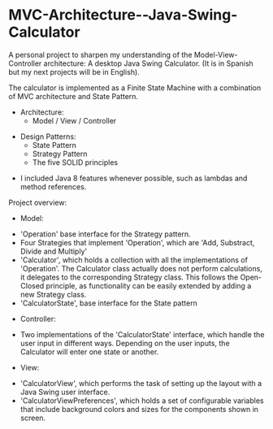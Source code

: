 # MVC-Architecture--Java-Swing-Calculator
A personal project to sharpen my understanding of the Model-View-Controller architecture: A desktop Java Swing Calculator. 
(It is in Spanish but my next projects will be in English).

The calculator is implemented as a Finite State Machine with a combination of MVC architecture and State Pattern. 

* Architecture: 
  - Model / View / Controller
 
- Design Patterns:
  - State Pattern
  - Strategy Pattern
  - The five SOLID principles
 
 * I included Java 8 features whenever possible, such as lambdas and method references. 

 
 Project overview: 
 
* Model:  
 - 'Operation' base interface for the Strategy pattern. 
 - Four Strategies that implement 'Operation', which are 'Add, Substract, Divide and Multiply'
 - 'Calculator', which holds a collection with all the implementations of 'Operation'. 
   The Calculator class actually does not perform calculations, it delegates to the corresponding Strategy class. 
   This follows the Open-Closed principle, as functionality can be easily extended by adding a new Strategy class. 
 - 'CalculatorState', base interface for the State pattern  

* Controller: 
 - Two implementations of the 'CalculatorState' interface, which handle the user input in different ways. 
  Depending on the user inputs, the Calculator will enter one state or another. 
  
* View: 
 - 'CalculatorView', which performs the task of setting up the layout with a Java Swing user interface.  
 - 'CalculatorViewPreferences', which holds a set of configurable variables that include background colors
   and sizes for the components shown in screen. 
 
